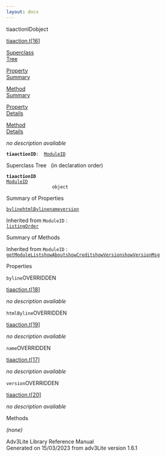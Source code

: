 ```yaml
---
layout: docs
---
```

<span class="title">tiaactionID</span><span class="type">object</span>

[tiaaction.t](../file/tiaaction.t.html)\[[16](../source/tiaaction.t.html#16)\]

[Superclass  
Tree](#_SuperClassTree_)

[Property  
Summary](#_PropSummary_)

[Method  
Summary](#_MethodSummary_)

[Property  
Details](#_Properties_)

[Method  
Details](#_Methods_)



*no description available*

**`tiaactionID`**` :   `[`ModuleID`](../object/ModuleID.html)



<span id="_SuperClassTree_"></span>



<span class="hdln">Superclass Tree</span>   (in declaration order)



**`tiaactionID`**  
[`ModuleID`](../object/ModuleID.html)  
`                 object`  
<span id="_PropSummary_"></span>



<span class="hdln">Summary of Properties</span>  



[`byline`](#byline)[`htmlByline`](#htmlByline)[`name`](#name)[`version`](#version)

Inherited from `ModuleID` :  
[`listingOrder`](../object/ModuleID.html#listingOrder)

<span id="_MethodSummary_"></span>



<span class="hdln">Summary of Methods</span>  





Inherited from `ModuleID` :  
[`getModuleList`](../object/ModuleID.html#getModuleList)[`showAbout`](../object/ModuleID.html#showAbout)[`showCredit`](../object/ModuleID.html#showCredit)[`showVersion`](../object/ModuleID.html#showVersion)[`showVersionMsg`](../object/ModuleID.html#showVersionMsg)

<span id="_Properties_"></span>



<span class="hdln">Properties</span>  



<span id="byline"></span>

`byline`<span class="rem">OVERRIDDEN</span>

[tiaaction.t](../file/tiaaction.t.html)\[[18](../source/tiaaction.t.html#18)\]



*no description available*



<span id="htmlByline"></span>

`htmlByline`<span class="rem">OVERRIDDEN</span>

[tiaaction.t](../file/tiaaction.t.html)\[[19](../source/tiaaction.t.html#19)\]



*no description available*



<span id="name"></span>

`name`<span class="rem">OVERRIDDEN</span>

[tiaaction.t](../file/tiaaction.t.html)\[[17](../source/tiaaction.t.html#17)\]



*no description available*



<span id="version"></span>

`version`<span class="rem">OVERRIDDEN</span>

[tiaaction.t](../file/tiaaction.t.html)\[[20](../source/tiaaction.t.html#20)\]



*no description available*



<span id="_Methods_"></span>



<span class="hdln">Methods</span>  



*(none)*



Adv3Lite Library Reference Manual  
Generated on 15/03/2023 from adv3Lite version 1.6.1


